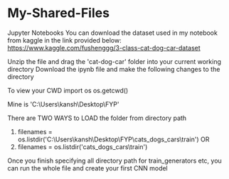 # My-Shared-Files
Jupyter Notebooks
You can download the dataset used in my notebook from kaggle in the link provided below:
https://www.kaggle.com/fushenggg/3-class-cat-dog-car-dataset

Unzip the file and drag the 'cat-dog-car' folder into your current working directory
Download the ipynb file and make the following changes to the directory

To view your CWD
import os
os.getcwd()

Mine is 'C:\\Users\\kansh\\Desktop\\FYP'

There are TWO WAYS to LOAD the folder from directory path

1. filenames = os.listdir('C:\\Users\\kansh\\Desktop\\FYP\\cats_dogs_cars\\train')
       OR
2. filenames = os.listdir('cats_dogs_cars\\train') 

Once you finish specifying all directory path for train_generators etc, you can run the whole file and create your first CNN model
